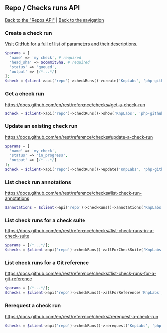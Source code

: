 ## Repo / Checks runs API
[Back to the "Repos API"](../repos.md) | [Back to the navigation](../README.md)

### Create a check run

[Visit GitHub for a full of list of parameters and their descriptions.](https://docs.github.com/en/rest/reference/checks#create-a-check-run)

```php
$params = [
  'name' => 'my check', # required
  'head_sha' => $commitSha, # required
  'status' => 'queued',
  'output' => [/*...*/]
];
$check = $client->api('repo')->checkRuns()->create('KnpLabs', 'php-github-api', $params);
```

### Get a check run

https://docs.github.com/en/rest/reference/checks#get-a-check-run

```php
$check = $client->api('repo')->checkRuns()->show('KnpLabs', 'php-github-api', $checkRunId);
```

### Update an existing check run

https://docs.github.com/en/rest/reference/checks#update-a-check-run

```php
$params = [
  'name' => 'my check',
  'status' => 'in_progress',
  'output' => [/*...*/]
];
$check = $client->api('repo')->checkRuns()->update('KnpLabs', 'php-github-api', $checkRunId, $params);
```

### List check run annotations

https://docs.github.com/en/rest/reference/checks#list-check-run-annotations

```php
$annotations = $client->api('repo')->checkRuns()->annotations('KnpLabs', 'php-github-api', $checkRunId);
```

### List check runs for a check suite

https://docs.github.com/en/rest/reference/checks#list-check-runs-in-a-check-suite

```php
$params = [/*...*/];
$checks = $client->api('repo')->checkRuns()->allForCheckSuite('KnpLabs', 'php-github-api', $checkSuiteId, $params);
```

### List check runs for a Git reference

https://docs.github.com/en/rest/reference/checks#list-check-runs-for-a-git-reference

```php
$params = [/*...*/];
$checks = $client->api('repo')->checkRuns()->allForReference('KnpLabs', 'php-github-api', $reference, $params);
```

### Rerequest a check run

https://docs.github.com/en/rest/reference/checks#rerequest-a-check-run

```php
$checks = $client->api('repo')->checkRuns()->rerequest('KnpLabs', 'php-github-api', $checkRunId);
```
